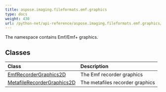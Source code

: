 ```yaml
---
title: aspose.imaging.fileformats.emf.graphics
type: docs
weight: 430
url: /python-net/api-reference/aspose.imaging.fileformats.emf.graphics/
---
```



The namespace contains Emf/Emf+ graphics.

## **Classes**
|**Class**|**Description**|
| :- | :- |
|[EmfRecorderGraphics2D](/imaging/python-net/api-reference/aspose.imaging.fileformats.emf.graphics/emfrecordergraphics2d/)|The Emf recorder graphics|
|[MetafileRecorderGraphics2D](/imaging/python-net/api-reference/aspose.imaging.fileformats.emf.graphics/metafilerecordergraphics2d/)|The metafiles recorder graphics|
